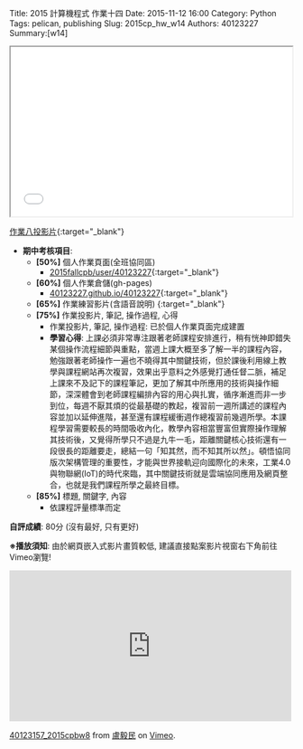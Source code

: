 Title: 2015 計算機程式 作業十四
Date: 2015-11-12 16:00
Category: Python
Tags: pelican, publishing
Slug: 2015cp_hw_w14
Authors: 40123227
Summary:[w14] 




<iframe src="40123227_cp_w8_p.html" width="500" height="300"></iframe>

[作業八投影片](40123227_cp_w8_p.html){:target="_blank"}

  * **期中考核項目**:
      * **[50%]** 個人作業頁面(全班協同區)
        * [2015fallcpb/user/40123227](http://2015fallhw.github.io/2015fallcpb/user/40123157/){:target="_blank"}
      * **[60%]** 個人作業倉儲(gh-pages)
        * [40123227.github.io/40123227](http://40123227.github.io/40123227/){:target="_blank"}
      * **[65%]** 作業練習影片(含語音說明)
        {:target="_blank"}
      * **[75%]** 作業投影片, 筆記, 操作過程, 心得
        * 作業投影片, 筆記, 操作過程: 已於個人作業頁面完成建置
        * **學習心得**:
            上課必須非常專注跟著老師課程安排進行，稍有恍神即錯失某個操作流程細節與重點，當週上課大概至多了解一半的課程內容，勉強跟著老師操作一遍也不曉得其中關鍵技術，但於課後利用線上教學與課程網站再次複習，效果出乎意料之外感覺打通任督二脈，補足上課來不及記下的課程筆記，更加了解其中所應用的技術與操作細節，深深體會到老師課程編排內容的用心與扎實，循序漸進而非一步到位，每週不厭其煩的從最基礎的教起，複習前一週所講述的課程內容並加以延伸進階，甚至還有課程緩衝週作總複習前幾週所學。本課程學習需要較長的時間吸收內化，教學內容相當豐富但實際操作理解其技術後，又覺得所學只不過是九牛一毛，距離關鍵核心技術還有一段很長的距離要走，總結一句「知其然，而不知其所以然」。頓悟協同版次架構管理的重要性，才能與世界接軌迎向國際化的未來，工業4.0與物聯網(IoT)的時代來臨，其中關鍵技術就是雲端協同應用及網頁整合，也就是我們課程所學之最終目標。
      * **[85%]** 標題, 關鍵字, 內容
        * 依課程評量標準而定

  **自評成績**: 80分 (沒有最好, 只有更好)


**※播放須知**: 由於網頁嵌入式影片畫質較低, 建議直接點案影片視窗右下角前往Vimeo瀏覽!

<iframe src="https://player.vimeo.com/video/145808429" width="500" height="267" frameborder="0" webkitallowfullscreen mozallowfullscreen allowfullscreen></iframe> <p><a href="https://vimeo.com/145808429">40123157_2015cpbw8</a> from <a href="https://vimeo.com/user25757242">盧毅民</a> on <a href="https://vimeo.com">Vimeo</a>.</p>

